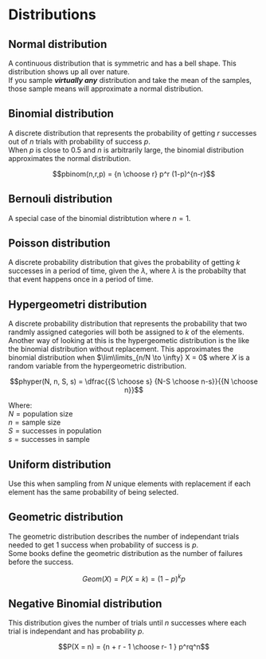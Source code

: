 # Distributions
## Normal distribution
A continuous distribution that is symmetric and has a bell shape.  This distribution shows up all over nature.  
If you sample ***virtually any*** distribution and take the mean of the samples, those sample means will approximate a normal distribution.  
## Binomial distribution
A discrete distribution that represents the probability of getting $r$ successes out of $n$ trials with probability of success $p$.  
When $p$ is close to $0.5$ and $n$ is arbitrarily large, the binomial distribution approximates the normal distribution.  
```math
pbinom(n,r,p) = {n \choose r} p^r (1-p)^{n-r}
```
## Bernouli distribution
A special case of the binomial distribtution where $n=1$.  
## Poisson distribution
A discrete probability distribution that gives the probability of getting $k$ successes in a period of time, given the $\lambda$, where $\lambda$ is the probabilty that that event happens once in a period of time.  
## Hypergeometri distribution
A discrete probability distribution that represents the probability that two randmly assigned categories will both be assigned to $k$ of the elements.  Another way of looking at this is the hypergeometic distribution is the like the binomial distribution without replacement.  This approximates the binomial distribution when $\lim\limits_{n/N \to \infty} X = 0$ where $X$ is a random variable from the hypergeometric distribution.
```math
phyper(N, n, S, s) = \dfrac{{S \choose s} {N-S \choose n-s}}{{N \choose n}}
```
Where:  
$N = \text{population size}$  
$n = \text{sample size}$  
$S = \text{successes in population}$  
$s = \text{successes in sample}$
## Uniform distribution
Use this when sampling from $N$ unique elements with replacement if each element has the same probability of being selected.

## Geometric distribution
The geometric distribution describes the number of independant trials needed to get 1 success when probability of success is $p$.  
Some books define the geometric distribution as the number of failures before the success.
```math
Geom(X) = P(X = k) = (1-p)^kp
```
## Negative Binomial distribution
This distribution gives the number of trials until $n$ successes where each trial is independant and has probability $p$.  
```math
P(X = n) = {n + r - 1 \choose r- 1 } p^rq^n
```
